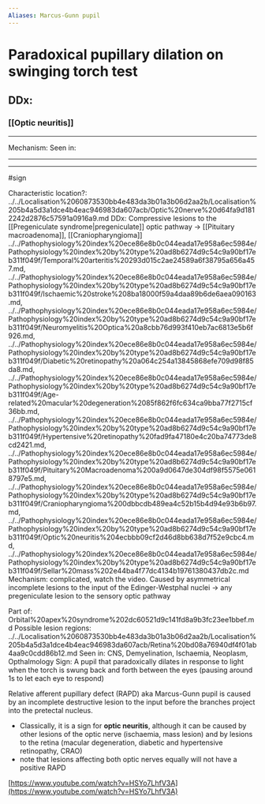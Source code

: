 ```yaml
---
Aliases: Marcus-Gunn pupil
---
```

# Paradoxical pupillary dilation on swinging torch test
## DDx:
### [[Optic neuritis]]

---
Mechanism:
Seen in: 

---


---
#sign 


Characteristic location?: ../../Localisation%2060873530bb4e483da3b01a3b06d2aa2b/Localisation%205b4a5d3a1dce4b4eac946983da607acb/Optic%20nerve%20d64fa9d1812242d2876c57591a0916a9.md
DDx: 
Compressive lesions to the [[Pregeniculate syndrome|pregeniculate]] optic pathway -> [[Pituitary macroadenoma]], [[Craniopharyngioma]]
../../Pathophysiology%20index%20ece86e8b0c044eada17e958a6ec5984e/Pathophysiology%20index%20by%20type%20ad8b6274d9c54c9a90bf17eb311f049f/Temporal%20arteritis%20293d015c2ae24589a6f38795a656a457.md, ../../Pathophysiology%20index%20ece86e8b0c044eada17e958a6ec5984e/Pathophysiology%20index%20by%20type%20ad8b6274d9c54c9a90bf17eb311f049f/Ischaemic%20stroke%208ba18000f59a4daa89b6de6aea090163.md, ../../Pathophysiology%20index%20ece86e8b0c044eada17e958a6ec5984e/Pathophysiology%20index%20by%20type%20ad8b6274d9c54c9a90bf17eb311f049f/Neuromyelitis%20Optica%20a8cbb76d993f410eb7ac6813e5b6f926.md, ../../Pathophysiology%20index%20ece86e8b0c044eada17e958a6ec5984e/Pathophysiology%20index%20by%20type%20ad8b6274d9c54c9a90bf17eb311f049f/Diabetic%20retinopathy%20a064c254a13845868efe709d98f85da8.md, ../../Pathophysiology%20index%20ece86e8b0c044eada17e958a6ec5984e/Pathophysiology%20index%20by%20type%20ad8b6274d9c54c9a90bf17eb311f049f/Age-related%20macular%20degeneration%2085f862f6fc634ca9bba77f2715cf36bb.md, ../../Pathophysiology%20index%20ece86e8b0c044eada17e958a6ec5984e/Pathophysiology%20index%20by%20type%20ad8b6274d9c54c9a90bf17eb311f049f/Hypertensive%20retinopathy%20fad9fa47180e4c20ba74773de8cd2421.md, ../../Pathophysiology%20index%20ece86e8b0c044eada17e958a6ec5984e/Pathophysiology%20index%20by%20type%20ad8b6274d9c54c9a90bf17eb311f049f/Pituitary%20Macroadenoma%200a9d0647de304df98f5575e0618797e5.md, ../../Pathophysiology%20index%20ece86e8b0c044eada17e958a6ec5984e/Pathophysiology%20index%20by%20type%20ad8b6274d9c54c9a90bf17eb311f049f/Craniopharyngioma%200dbbcdb489ea4c52b15b4d94e93b6b97.md, ../../Pathophysiology%20index%20ece86e8b0c044eada17e958a6ec5984e/Pathophysiology%20index%20by%20type%20ad8b6274d9c54c9a90bf17eb311f049f/Optic%20neuritis%204ecbbb09cf2d46d8bb638d7f52e9cbc4.md, ../../Pathophysiology%20index%20ece86e8b0c044eada17e958a6ec5984e/Pathophysiology%20index%20by%20type%20ad8b6274d9c54c9a90bf17eb311f049f/Sellar%20mass%202e44ba4f77dc4134b19761380437db2c.md
Mechanism: complicated, watch the video. Caused by asymmetrical incomplete lesions to the input of the Edinger-Westphal nuclei -> any pregeniculate lesion to the sensory optic pathway

Part of: Orbital%20apex%20syndrome%202dc60521d9c141fd8a9b3fc23ee1bbef.md
Possible lesion regions: ../../Localisation%2060873530bb4e483da3b01a3b06d2aa2b/Localisation%205b4a5d3a1dce4b4eac946983da607acb/Retina%20bd08a76940df4f01ab4aa9c0cdd86b12.md
Seen in: CNS, Demyelination, Ischaemia, Neoplasm, Opthalmology
Sign: A pupil that paradoxically dilates in response to light when the torch is swung back and forth between the eyes (pausing around 1s to let each eye to respond)

Relative afferent pupillary defect (RAPD) aka Marcus-Gunn pupil is caused by an incomplete destructive lesion to the input before the branches project into the pretectal nucleus.

- Classically, it is a sign for **optic neuritis**, although it can be caused by other lesions of the optic nerve (ischaemia, mass lesion) and by lesions to the retina (macular degeneration, diabetic and hypertensive retinopathy, CRAO)
- note that lesions affecting both optic nerves equally will not have a positive RAPD

[https://www.youtube.com/watch?v=HSYo7LhfV3A](https://www.youtube.com/watch?v=HSYo7LhfV3A)
